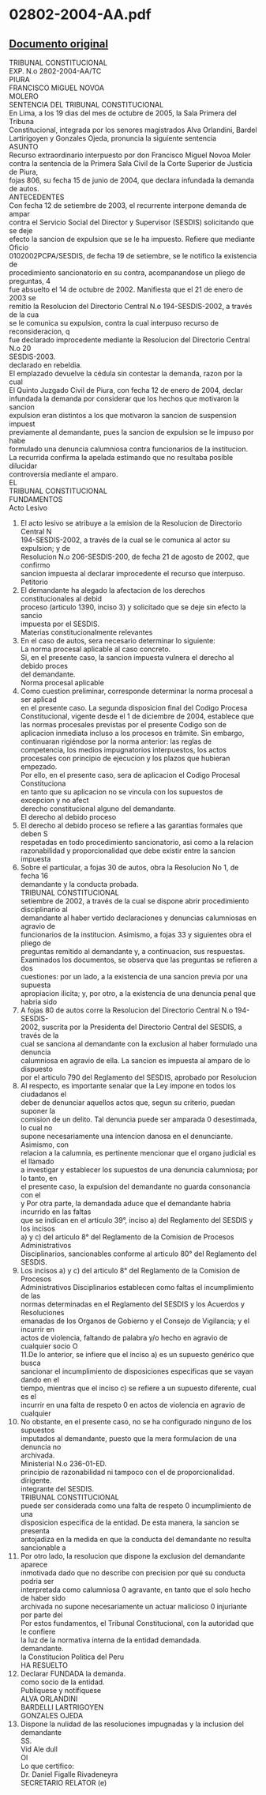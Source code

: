 
02802-2004-AA.pdf
=================
  
[Documento original](https://tc.gob.pe/jurisprudencia/2005/02802-2004-AA.pdf)  
---  
TRIBUNAL CONSTITUCIONAL  
EXP. N.o 2802-2004-AA/TC  
PIURA  
FRANCISCO MIGUEL NOVOA  
MOLERO  
SENTENCIA DEL TRIBUNAL CONSTITUCIONAL  
En Lima, a los 19 dias del mes de octubre de 2005, la Sala Primera del Tribuna  
Constitucional, integrada por los senores magistrados Alva Orlandini, Bardel  
Lartirigoyen y Gonzales Ojeda, pronuncia la siguiente sentencia  
ASUNTO  
Recurso extraordinario interpuesto por don Francisco Miguel Novoa Moler  
contra la sentencia de la Primera Sala Civil de la Corte Superior de Justicia de Piura,  
fojas 806, su fecha 15 de junio de 2004, que declara infundada la demanda de autos.  
ANTECEDENTES  
Con fecha 12 de setiembre de 2003, el recurrente interpone demanda de ampar  
contra el Servicio Social del Director y Supervisor (SESDIS) solicitando que se deje  
efecto la sancion de expulsion que se le ha impuesto. Refiere que mediante Oficio  
0102002PCPA/SESDIS, de fecha 19 de setiembre, se le notifico la existencia de  
procedimiento sancionatorio en su contra, acompanandose un pliego de preguntas, 4  
fue absuelto el 14 de octubre de 2002. Manifiesta que el 21 de enero de 2003 se  
remitio la Resolucion del Directorio Central N.o 194-SESDIS-2002, a través de la cua  
se le comunica su expulsion, contra la cual interpuso recurso de reconsideracion, q  
fue declarado improcedente mediante la Resolucion del Directorio Central N.o 20  
SESDIS-2003.  
declarado en rebeldia.  
El emplazado devuelve la cédula sin contestar la demanda, razon por la cual  
El Quinto Juzgado Civil de Piura, con fecha 12 de enero de 2004, declar  
infundada la demanda por considerar que los hechos que motivaron la sancion  
expulsion eran distintos a los que motivaron la sancion de suspension impuest  
previamente al demandante, pues la sancion de expulsion se le impuso por habe  
formulado una denuncia calumniosa contra funcionarios de la institucion.  
La recurrida confirma la apelada estimando que no resultaba posible dilucidar  
controversia mediante el amparo.  
EL  
TRIBUNAL CONSTITUCIONAL  
FUNDAMENTOS  
Acto Lesivo  
1. El acto lesivo se atribuye a la emision de la Resolucion de Directorio Central N  
194-SESDIS-2002, a través de la cual se le comunica al actor su expulsion; y de  
Resolucion N.o 206-SESDIS-200, de fecha 21 de agosto de 2002, que confirmo  
sancion impuesta al declarar improcedente el recurso que interpuso.  
Petitorio  
2. El demandante ha alegado la afectacion de los derechos constitucionales al debid  
proceso (articulo 1390, inciso 3) y solicitado que se deje sin efecto la sancio  
impuesta por el SESDIS.  
Materias constitucionalmente relevantes  
3. En el caso de autos, sera necesario determinar lo siguiente:  
La norma procesal aplicable al caso concreto.  
Si, en el presente caso, la sancion impuesta vulnera el derecho al debido proces  
del demandante.  
Norma procesal aplicable  
4. Como cuestion preliminar, corresponde determinar la norma procesal a ser aplicad  
en el presente caso. La segunda disposicion final del Codigo Procesa  
Constitucional, vigente desde el 1 de diciembre de 2004, establece que  
las normas procesales previstas por el presente Codigo son de  
aplicacion inmediata incluso a los procesos en trâmite. Sin embargo,  
continuaran rigiéndose por la norma anterior: las reglas de  
competencia, los medios impugnatorios interpuestos, los actos  
procesales con principio de ejecucion y los plazos que hubieran  
empezado.  
Por ello, en el presente caso, sera de aplicacion el Codigo Procesal Constituciona  
en tanto que su aplicacion no se vincula con los supuestos de excepcion y no afect  
derecho constitucional alguno del demandante.  
El derecho al debido proceso  
5. El derecho al debido proceso se refiere a las garantias formales que deben S  
respetadas en todo procedimiento sancionatorio, asi como a la relacion  
razonabilidad y proporcionalidad que debe existir entre la sancion impuesta  
6. Sobre el particular, a fojas 30 de autos, obra la Resolucion No 1, de fecha 16  
demandante y la conducta probada.  
TRIBUNAL CONSTITUCIONAL  
setiembre de 2002, a través de la cual se dispone abrir procedimiento disciplinario al  
demandante al haber vertido declaraciones y denuncias calumniosas en agravio de  
funcionarios de la institucion. Asimismo, a fojas 33 y siguientes obra el pliego de  
preguntas remitido al demandante y, a continuacion, sus respuestas.  
Examinados los documentos, se observa que las preguntas se refieren a dos  
cuestiones: por un lado, a la existencia de una sancion previa por una supuesta  
apropiacion ilicita; y, por otro, a la existencia de una denuncia penal que habria sido  
7. A fojas 80 de autos corre la Resolucion del Directorio Central N.o 194-SESDIS-  
2002, suscrita por la Presidenta del Directorio Central del SESDIS, a través de la  
cual se sanciona al demandante con la exclusion al haber formulado una denuncia  
calumniosa en agravio de ella. La sancion es impuesta al amparo de lo dispuesto  
por el articulo 790 del Reglamento del SESDIS, aprobado por Resolucion  
8. Al respecto, es importante senalar que la Ley impone en todos los ciudadanos el  
deber de denunciar aquellos actos que, segun su criterio, puedan suponer la  
comision de un delito. Tal denuncia puede ser amparada 0 desestimada, lo cual no  
supone necesariamente una intencion danosa en el denunciante. Asimismo, con  
relacion a la calumnia, es pertinente mencionar que el organo judicial es el llamado  
a investigar y establecer los supuestos de una denuncia calumniosa; por lo tanto, en  
el presente caso, la expulsion del demandante no guarda consonancia con el  
y Por otra parte, la demandada aduce que el demandante habria incurrido en las faltas  
que se indican en el articulo 39°, inciso a) del Reglamento del SESDIS y los incisos  
a) y c) del articulo 8° del Reglamento de la Comision de Procesos Administrativos  
Disciplinarios, sancionables conforme al articulo 80° del Reglamento del SESDIS.  
10. Los incisos a) y c) del articulo 8° del Reglamento de la Comision de Procesos  
Administrativos Disciplinarios establecen como faltas el incumplimiento de las  
normas determinadas en el Reglamento del SESDIS y los Acuerdos y Resoluciones  
emanadas de los Organos de Gobierno y el Consejo de Vigilancia; y el incurrir en  
actos de violencia, faltando de palabra y/o hecho en agravio de cualquier socio O  
11.De lo anterior, se infiere que el inciso a) es un supuesto genérico que busca  
sancionar el incumplimiento de disposiciones especificas que se vayan dando en el  
tiempo, mientras que el inciso c) se refiere a un supuesto diferente, cual es el  
incurrir en una falta de respeto 0 en actos de violencia en agravio de cualquier  
12. No obstante, en el presente caso, no se ha configurado ninguno de los supuestos  
imputados al demandante, puesto que la mera formulacion de una denuncia no  
archivada.  
Ministerial N.o 236-01-ED.  
principio de razonabilidad ni tampoco con el de proporcionalidad.  
dirigente.  
integrante del SESDIS.  
TRIBUNAL CONSTITUCIONAL  
puede ser considerada como una falta de respeto 0 incumplimiento de una  
disposicion especifica de la entidad. De esta manera, la sancion se presenta  
antojadiza en la medida en que la conducta del demandante no resulta sancionable a  
13. Por otro lado, la resolucion que dispone la exclusion del demandante aparece  
inmotivada dado que no describe con precision por qué su conducta podria ser  
interpretada como calumniosa 0 agravante, en tanto que el solo hecho de haber sido  
archivada no supone necesariamente un actuar malicioso 0 injuriante por parte del  
Por estos fundamentos, el Tribunal Constitucional, con la autoridad que le confiere  
la luz de la normativa interna de la entidad demandada.  
demandante.  
la Constitucion Politica del Peru  
HA RESUELTO  
1. Declarar FUNDADA la demanda.  
como socio de la entidad.  
Publiquese y notifiquese  
ALVA ORLANDINI  
BARDELLI LARTRIGOYEN  
GONZALES OJEDA  
2. Dispone la nulidad de las resoluciones impugnadas y la inclusion del demandante  
SS.  
Vid Ale dull  
Ol  
Lo que certifico:  
Dr. Daniel Figalle Rivadeneyra  
SECRETARIO RELATOR (e)